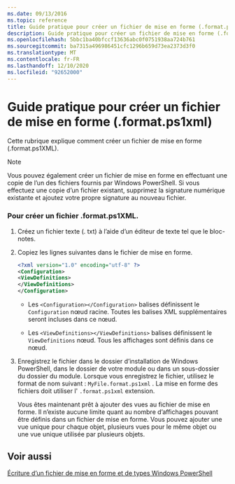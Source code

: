 ```yaml
---
ms.date: 09/13/2016
ms.topic: reference
title: Guide pratique pour créer un fichier de mise en forme (.format.ps1xml)
description: Guide pratique pour créer un fichier de mise en forme (.format.ps1xml)
ms.openlocfilehash: 5bbc1ba40bfccf13636abc0f0751938aa724b761
ms.sourcegitcommit: ba7315a496986451cfc1296b659d73ea2373d3f0
ms.translationtype: MT
ms.contentlocale: fr-FR
ms.lasthandoff: 12/10/2020
ms.locfileid: "92652000"
---
```

# <a name="how-to-create-a-formatting-file-formatps1xml"></a>Guide pratique pour créer un fichier de mise en forme (.format.ps1xml)

Cette rubrique explique comment créer un fichier de mise en forme (.format.ps1XML).

> [!NOTE]
> Vous pouvez également créer un fichier de mise en forme en effectuant une copie de l’un des fichiers fournis par Windows PowerShell. Si vous effectuez une copie d’un fichier existant, supprimez la signature numérique existante et ajoutez votre propre signature au nouveau fichier.

### <a name="to-create-a-formatps1xml-file"></a>Pour créer un fichier .format.ps1XML.

1. Créez un fichier texte (. txt) à l’aide d’un éditeur de texte tel que le bloc-notes.

2. Copiez les lignes suivantes dans le fichier de mise en forme.

   ```xml
   <?xml version="1.0" encoding="utf-8" ?>
   <Configuration>
   <ViewDefinitions>
   </ViewDefinitions>
   </Configuration>
   ```

   - Les `<Configuration></Configuration>` balises définissent le `Configuration` nœud racine. Toutes les balises XML supplémentaires seront incluses dans ce nœud.

   - Les `<ViewDefinitions></ViewDefinitions>` balises définissent le `ViewDefinitions` nœud. Tous les affichages sont définis dans ce nœud.

3. Enregistrez le fichier dans le dossier d’installation de Windows PowerShell, dans le dossier de votre module ou dans un sous-dossier du dossier du module. Lorsque vous enregistrez le fichier, utilisez le format de nom suivant :  `MyFile.format.ps1xml` . La mise en forme des fichiers doit utiliser l' `.format.ps1xml` extension.

   Vous êtes maintenant prêt à ajouter des vues au fichier de mise en forme. Il n’existe aucune limite quant au nombre d’affichages pouvant être définis dans un fichier de mise en forme. Vous pouvez ajouter une vue unique pour chaque objet, plusieurs vues pour le même objet ou une vue unique utilisée par plusieurs objets.

## <a name="see-also"></a>Voir aussi

[Écriture d’un fichier de mise en forme et de types Windows PowerShell](./writing-a-powershell-formatting-file.md)
